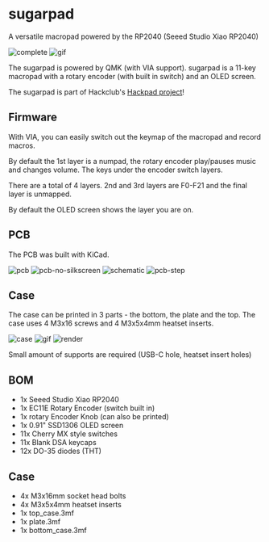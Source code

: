 # sugarpad

A versatile macropad powered by the RP2040 (Seeed Studio Xiao RP2040)

![complete](/images/cad-case.png)
![gif](/images/sugarpad%20case%20v8.gif)

The sugarpad is powered by QMK (with VIA support).
sugarpad is a 11-key macropad with a rotary encoder (with built in switch) and an OLED screen.

The sugarpad is part of Hackclub's [Hackpad project](https://hackpad.hackclub.com/)!

## Firmware
With VIA, you can easily switch out the keymap of the macropad and record macros.

By default the 1st layer is a numpad, the rotary encoder play/pauses music and changes volume.
The keys under the encoder switch layers.

There are a total of 4 layers. 2nd and 3rd layers are F0-F21 and the final layer is unmapped.

By default the OLED screen shows the layer you are on.

## PCB
The PCB was built with KiCad.

![pcb](/images/pcb.png)
![pcb-no-silkscreen](/images/pcb-no-silkscreen.png)
![schematic](/images/schematic.png)
![pcb-step](/images/cad-pcb.png)


## Case
The case can be printed in 3 parts - the bottom, the plate and the top. 
The case uses 4 M3x16 screws and 4 M3x5x4mm heatset inserts.

![case](/images/cad-case.png)
![gif](/images/sugarpad%20case%20v8.gif)
![render](/images/render.png)

Small amount of supports are required (USB-C hole, heatset insert holes)

## BOM
- 1x Seeed Studio Xiao RP2040
- 1x EC11E Rotary Encoder (switch built in)
- 1x rotary Encoder Knob (can also be printed)
- 1x 0.91" SSD1306 OLED screen
- 11x Cherry MX style switches
- 11x Blank DSA keycaps
- 12x DO-35 diodes (THT)

## Case
- 4x M3x16mm socket head bolts
- 4x M3x5x4mm heatset inserts
- 1x top_case.3mf
- 1x plate.3mf
- 1x bottom_case.3mf